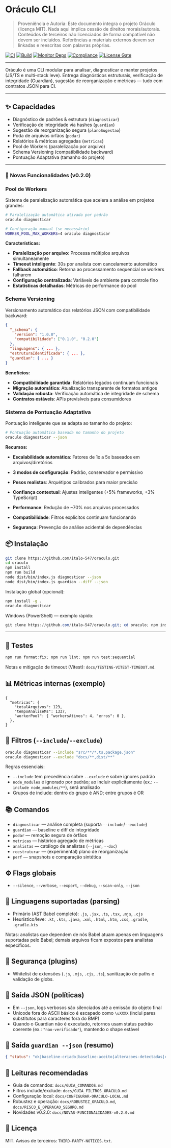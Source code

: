 # Oráculo CLI

> Proveniência e Autoria: Este documento integra o projeto Oráculo (licença MIT).
> Nada aqui implica cessão de direitos morais/autorais.
> Conteúdos de terceiros não licenciados de forma compatível não devem ser incluídos.
> Referências a materiais externos devem ser linkadas e reescritas com palavras próprias.

[![CI](https://github.com/italo-547/oraculo/actions/workflows/ci.yml/badge.svg?branch=develop)](https://github.com/italo-547/oraculo/actions/workflows/ci.yml)
[![Build](https://github.com/italo-547/oraculo/actions/workflows/build.yml/badge.svg?branch=develop)](https://github.com/italo-547/oraculo/actions/workflows/build.yml)
[![Monitor Deps](https://github.com/italo-547/oraculo/actions/workflows/monitor-deps.yml/badge.svg?branch=develop)](https://github.com/italo-547/oraculo/actions/workflows/monitor-deps.yml)
[![Compliance](https://github.com/italo-547/oraculo/actions/workflows/compliance.yml/badge.svg?branch=develop)](https://github.com/italo-547/oraculo/actions/workflows/compliance.yml)
[![License Gate](https://github.com/italo-547/oraculo/actions/workflows/license-gate.yml/badge.svg?branch=develop)](https://github.com/italo-547/oraculo/actions/workflows/license-gate.yml)

---

Oráculo é uma CLI modular para analisar, diagnosticar e manter projetos (JS/TS e multi-stack leve). Entrega diagnósticos estruturais, verificação de integridade (Guardian), sugestão de reorganização e métricas — tudo com contratos JSON para CI.

---

## ✨ Capacidades

- Diagnóstico de padrões & estrutura (`diagnosticar`)
- Verificação de integridade via hashes (`guardian`)
- Sugestão de reorganização segura (`planoSugestao`)
- Poda de arquivos órfãos (`podar`)
- Relatórios & métricas agregadas (`metricas`)
- Pool de Workers (paralelização por arquivo)
- Schema Versioning (compatibilidade backward)
- Pontuação Adaptativa (tamanho do projeto)

---

### 🚀 Novas Funcionalidades (v0.2.0)

### Pool de Workers

Sistema de paralelização automática que acelera a análise em projetos grandes:

```bash
# Paralelização automática ativada por padrão
oraculo diagnosticar

# Configuração manual (se necessário)
WORKER_POOL_MAX_WORKERS=4 oraculo diagnosticar
```

**Características:**

- **Paralelização por arquivo**: Processa múltiplos arquivos simultaneamente
- **Timeout inteligente**: 30s por analista com cancelamento automático
- **Fallback automático**: Retorna ao processamento sequencial se workers falharem
- **Configuração centralizada**: Variáveis de ambiente para controle fino
- **Estatísticas detalhadas**: Métricas de performance do pool

### Schema Versioning

Versionamento automático dos relatórios JSON com compatibilidade backward:

```json
{
  "_schema": {
    "version": "1.0.0",
    "compatibilidade": ["0.1.0", "0.2.0"]
  },
  "linguagens": { ... },
  "estruturaIdentificada": { ... },
  "guardian": { ... }
}
```

**Benefícios:**

- **Compatibilidade garantida**: Relatórios legados continuam funcionais
- **Migração automática**: Atualização transparente de formatos antigos
- **Validação robusta**: Verificação automática de integridade de schema
- **Contratos estáveis**: APIs previsíveis para consumidores

### Sistema de Pontuação Adaptativa

Pontuação inteligente que se adapta ao tamanho do projeto:

```bash
# Pontuação automática baseada no tamanho do projeto
oraculo diagnosticar --json
```

**Recursos:**

- **Escalabilidade automática**: Fatores de 1x a 5x baseados em arquivos/diretórios
- **3 modos de configuração**: Padrão, conservador e permissivo
- **Pesos realistas**: Arquétipos calibrados para maior precisão
- **Confiança contextual**: Ajustes inteligentes (+5% frameworks, +3% TypeScript)

- **Performance**: Redução de ~70% nos arquivos processados
- **Compatibilidade**: Filtros explícitos continuam funcionando
- **Segurança**: Prevenção de análise acidental de dependências

## 📦 Instalação

```bash
git clone https://github.com/italo-547/oraculo.git
cd oraculo
npm install
npm run build
node dist/bin/index.js diagnosticar --json
node dist/bin/index.js guardian --diff --json
```

Instalação global (opcional):

```bash
npm install -g .
oraculo diagnosticar
```

Windows (PowerShell) — exemplo rápido:

```powershell
git clone https://github.com/italo-547/oraculo.git; cd oraculo; npm install; npm run build; node dist/bin/index.js diagnosticar --json
```

---

## 🧪 Testes

```powershell
npm run format:fix; npm run lint; npm run test:sequential
```

Notas e mitigação de timeout (Vitest): `docs/TESTING-VITEST-TIMEOUT.md`.

## 📊 Métricas internas (exemplo)

```jsonc
{
  "metricas": {
    "totalArquivos": 123,
    "tempoAnaliseMs": 1337,
    "workerPool": { "workersAtivos": 4, "erros": 0 },
  },
}
```

## 🔎 Filtros (`--include`/`--exclude`)

```bash
oraculo diagnosticar --include "src/**/*.ts,package.json"
oraculo diagnosticar --exclude "docs/**,dist/**"
```

Regras essenciais:

- `--include` tem precedência sobre `--exclude` e sobre ignores padrão
- `node_modules` é ignorado por padrão; ao incluir explicitamente (ex.: `--include node_modules/**`), será analisado
- Grupos de include: dentro do grupo é AND; entre grupos é OR

## 📚 Comandos

- `diagnosticar` — análise completa (suporta `--include`/`--exclude`)
- `guardian` — baseline e diff de integridade
- `podar` — remoção segura de órfãos
- `metricas` — histórico agregado de métricas
- `analistas` — catálogo de analistas (`--json`, `--doc`)
- `reestruturar` — (experimental) plano de reorganização
- `perf` — snapshots e comparação sintética

## ⚙️ Flags globais

- `--silence`, `--verbose`, `--export`, `--debug`, `--scan-only`, `--json`

## 🧩 Linguagens suportadas (parsing)

- Primário (AST Babel completo): `.js`, `.jsx`, `.ts`, `.tsx`, `.mjs`, `.cjs`
- Heurístico/leve: `.kt`, `.kts`, `.java`, `.xml`, `.html`, `.htm`, `.css`, `.gradle`, `.gradle.kts`

Notas: analistas que dependem de nós Babel atuam apenas em linguagens suportadas pelo Babel; demais arquivos ficam expostos para analistas específicos.

## 🔐 Segurança (plugins)

- Whitelist de extensões (`.js`, `.mjs`, `.cjs`, `.ts`), sanitização de paths e validação de globs.

## 🧾 Saída JSON (políticas)

- Em `--json`, logs verbosos são silenciados até a emissão do objeto final
- Unicode fora do ASCII básico é escapado como `\uXXXX` (inclui pares substitutos para caracteres fora do BMP)
- Quando o Guardian não é executado, retornos usam status padrão coerente (ex.: `"nao-verificado"`), mantendo o shape estável

## 📜 Saída `guardian --json` (resumo)

```json
{ "status": "ok|baseline-criado|baseline-aceito|alteracoes-detectadas|erro" }
```

## 🔗 Leituras recomendadas

- Guia de comandos: `docs/GUIA_COMANDOS.md`
- Filtros include/exclude: `docs/GUIA_FILTROS_ORACULO.md`
- Configuração local: `docs/CONFIGURAR-ORACULO-LOCAL.md`
- Robustez e operação: `docs/ROBUSTEZ_ORACULO.md`, `docs/RISCO_E_OPERACAO_SEGURO.md`
- Novidades v0.2.0: `docs/NOVAS-FUNCIONALIDADES-v0.2.0.md`

## 📄 Licença

MIT. Avisos de terceiros: `THIRD-PARTY-NOTICES.txt`.

